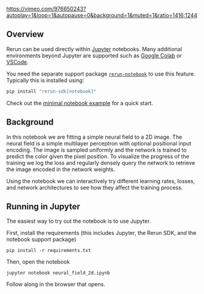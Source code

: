 <!--[metadata]
title = "Notebook: 2D neural fields"
tags = ["Notebook", "Neural Field", "2D"]
thumbnail = "https://static.rerun.io/tiger/b38c93f0efe8c5e7bd15270d8bc885128debcbae/480w.png"
thumbnail_dimensions = [480, 480]
-->

https://vimeo.com/976650243?autoplay=1&loop=1&autopause=0&background=1&muted=1&ratio=1416:1244

## Overview

Rerun can be used directly within [Jupyter](https://jupyter.org/) notebooks.
Many additional environments beyond Jupyter are supported such as [Google Colab](https://colab.research.google.com/)
or [VSCode](https://code.visualstudio.com/blogs/2021/08/05/notebooks).

You need the separate support package [`rerun-notebook`](https://pypi.org/project/rerun-notebook/) to use this feature. Typically this is installed using:
```bash
pip install "rerun-sdk[notebook]"
```

Check out the [minimal notebook example](https://rerun.io/examples/integrations/notebook) for a quick start.

## Background

In this notebook we are fitting a simple neural field to a 2D image. The neural field is a simple multilayer perceptron with optional positional input encoding. The image is sampled uniformly and the network is trained to predict the color given the pixel position. To visualize the progress of the training we log the loss and regularly densely query the network to retrieve the image encoded in the network weights.

Using the notebook we can interactively try different learning rates, losses, and network architectures to see how they affect the training process.


## Running in Jupyter

The easiest way to try out the notebook is to use Jupyter.

First, install the requirements (this includes Jupyter, the Rerun SDK, and the notebook support package)
```
pip install -r requirements.txt
```

Then, open the notebook
```
jupyter notebook neural_field_2d.ipynb
```

Follow along in the browser that opens.
